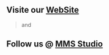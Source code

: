 ## Visite our [WebSite](https://mmsstudio-org.github.io)

> and

## Follow us @ [MMS Studio](https://github.com/mmsstudio-org)
